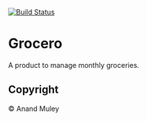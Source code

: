 [![Build Status](https://travis-ci.org/AnandMuley/Grocero.svg?branch=master)](https://travis-ci.org/AnandMuley/Grocero)

# Grocero
A product to manage monthly groceries.

## Copyright
&copy; Anand Muley